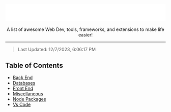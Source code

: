 <div align="center">
  <img src="assets/rainbow-title.svg" alt="Awsome Title">
  <p>A list of awesome Web Dev, tools, frameworks, and extensions to make life easier!</p>
</div>

---

> Last Updated: 12/7/2023, 6:06:17 PM

## Table of Contents

- [Back End](https://github.com/SenpaiSumpie/awesome-lists/blob/main/lists/back-end/back-end.md)
- [Databases](https://github.com/SenpaiSumpie/awesome-lists/blob/main/lists/databases/databases.md)
- [Front End](https://github.com/SenpaiSumpie/awesome-lists/blob/main/lists/front-end/front-end.md)
- [Miscellaneous](https://github.com/SenpaiSumpie/awesome-lists/blob/main/lists/miscellaneous/miscellaneous.md)
- [Node Packages](https://github.com/SenpaiSumpie/awesome-lists/blob/main/lists/node-packages/node-packages.md)
- [Vs Code](https://github.com/SenpaiSumpie/awesome-lists/blob/main/lists/vs-code/vs-code.md)
